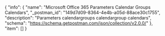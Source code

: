 {
  "info": {
    "name": "Microsoft Office 365 Parameters Calendar Groups Calendars",
    "_postman_id": "149d7d09-8364-4e4b-a05d-88ace30c1755",
    "description": "Parameters calendargroups calendargroup  calendars",
    "schema": "https://schema.getpostman.com/json/collection/v2.0.0/"
  },
  "item": []
}